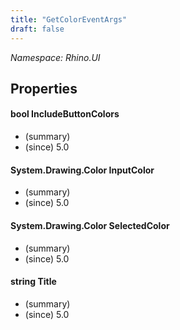 ```yaml
---
title: "GetColorEventArgs"
draft: false
---
```


*Namespace: Rhino.UI*
## Properties
#### bool IncludeButtonColors
- (summary) 
- (since) 5.0
#### System.Drawing.Color InputColor
- (summary) 
- (since) 5.0
#### System.Drawing.Color SelectedColor
- (summary) 
- (since) 5.0
#### string Title
- (summary) 
- (since) 5.0
